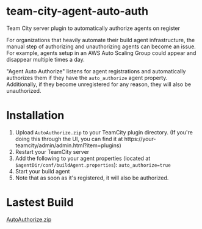 # team-city-agent-auto-auth
Team City server plugin to automatically authorize agents on register

For organizations that heavily automate their build agent infrastructure, the manual step of authorizing and unauthorizing agents can become an issue. For example, agents setup in an AWS Auto Scaling Group could appear and disappear multiple times a day.

"Agent Auto Authorize" listens for agent registrations and automatically authorizes them if they have the `auto_authorize` agent property. Additionally, if they become unregistered for any reason, they will also be unauthorized.

# Installation

1. Upload `AutoAuthorize.zip` to your TeamCity plugin directory. (If you're doing this through the UI, you can find it at https://your-teamcity/admin/admin.html?item=plugins)
2. Restart your TeamCity server
3. Add the following to your agent properties (located at `$agentDir/conf/buildAgent.properties`): `auto_authorize=true`
4. Start your build agent
5. Note that as soon as it's registered, it will also be authorized.

# Lastest Build

[AutoAuthorize.zip](https://github.com/FLGMwt/team-city-agent-auto-auth/raw/master/dist/AutoAuthorize.zip)